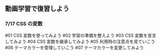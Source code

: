 ## 動画学習で復習しよう

### 7/17 CSS の変数

#01 CSS 変数を使ってみよう
#02 学習の準備を整えよう
#03 CSS 変数を宣言してみよう
#04 CSS 変数を継承してみよう
#05 利用時の注意点を見ていこう
#06 テーマカラーを管理していこう
#07 テーマカラーを変更してみよう